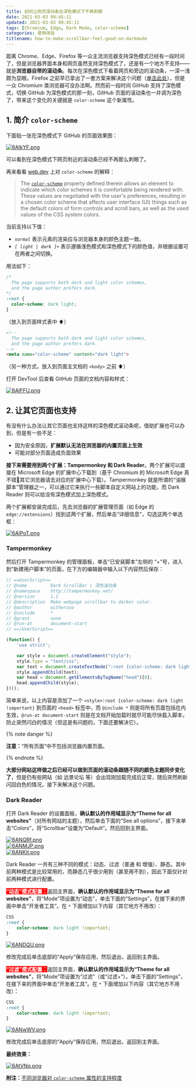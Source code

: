 ```yaml
---
title: 如何让网页滚动条在深色模式下不再刺眼
date: 2021-03-03 09:45:11
updated: 2021-03-03 09:45:11
tags: [Chromium, Edge, Dark Mode, color-scheme]
categories: 使用体验
titlename: how-to-make-scrollbar-feel-good-on-darkmode
---
```

距离 Chrome、Edge、Firefox 等一众主流浏览器支持深色模式已经有一段时间了，但是浏览器界面本身和网页虽然支持深色模式了，还是有一个地方不支持——就是**浏览器自带的滚动条**。每次在深色模式下看着网页和旁边的滚动条，一深一浅颇为显眼。Firefox 之前早已拿出了一套方案来解决这个问题（[单击此处](https://wzblog.fun/posts/make-scrollbar-unibody-on-fx72/)），但是一众 Chromium 类浏览器可没办法啊。然而前一段时间 GitHub 支持了深色模式，切换 GitHub 为深色模式的那一刻，GitHub 页面的滚动条也一并调为深色了，带来这个变化的关键就是 `color-scheme` 这个新属性。

<!-- more -->  

##  1. 简介 `color-scheme`

下面贴一张在深色模式下 GitHub 的页面效果图：  

[![6AlkYF.png](https://s3.ax1x.com/2021/03/03/6AlkYF.png)](https://imgtu.com/i/6AlkYF)  

可以看到在深色模式下网页附近的滚动条已经不再那么刺眼了。

再来看看 [web.dev](https://web.dev/color-scheme/) 上对 `color-scheme` 的解释：  

> The [`color-scheme`](https://drafts.csswg.org/css-color-adjust/#color-scheme-prop) property defined therein allows an element to indicate which color schemes it is comfortable being rendered with. These values are negotiated with the user's preferences, resulting in a chosen color scheme that affects user interface (UI) things such as the default colors of form controls and scroll bars, as well as the used values of the CSS system colors. 

当前支持以下值：  

- *`normal`* 表示元素的渲染应与浏览器本身的颜色主题一致。  
- *`[ light | dark ]+`* 表示遵循浅色模式和深色模式下的颜色值，并根据设置可在两者之间切换。 

用法如下：  

```css
/*
  The page supports both dark and light color schemes,
  and the page author prefers dark.
*/
:root {
  color-scheme: dark light;
}
```

（放入到页面样式表中 ⬆）  

```html
<!--
  The page supports both dark and light color schemes,
  and the page author prefers dark.
-->
<meta name="color-scheme" content="dark light">
```

（另一种方式，放入到页面主文档的 `<body>` 之前 ⬆）

打开 DevTool 后查看 GitHub 页面的文档内容和样式：  

[![6AlFFU.png](https://s3.ax1x.com/2021/03/03/6AlFFU.png)](https://imgtu.com/i/6AlFFU)  

##  2. 让其它页面也支持

有没有什么办法让其它页面也支持这样的深色模式滚动条呢，借助扩展也可以办到，但是有一些不足：  

- 因为安全原因，**扩展默认无法在浏览器的内置页面上生效**
- 可能对部分页面造成负面效果

**接下来需要用到两个扩展：Tampermonkey 和 Dark Reader**。两个扩展可以直接在 Microsoft Edge 的扩展中心下载到（基于 Chromium 的 Microsoft Edge 真不错🤣其它浏览器请去对应的扩展中心下载）。Tampermonkey 就是所谓的“油猴脚本”管理器之一，可以通过它来执行一些脚本自定义网站上的功能，而 Dark Reader 则可以给没有深色模式加上深色模式。

两个扩展都安装完成后，先去浏览器的扩展管理页面（如 Edge 的 `edge://extensions`）找到这两个扩展，然后单击“详细信息”，勾选这两个单选框：  

[![6AlPoT.png](https://s3.ax1x.com/2021/03/03/6AlPoT.png)](https://imgtu.com/i/6AlPoT)  

### Tampermonkey  

然后打开 Tampermonkey 的管理面板，单击“已安装脚本”左侧的 “+”号，进入到“新建用户脚本”的页面，在下方的编辑器中输入以下内容然后保存：  

```javascript
// ==UserScript==
// @name         Dark ScrollBar | 深色滚动条
// @namespace    http://tampermonkey.net/
// @version      1.2
// @description  Make webpage scrollbar to darker color.
// @author       witherzuo
// @include      *
// @grant        none
// @run-at       document-start
// ==/UserScript==

(function() {
    'use strict';

    var style = document.createElement("style");
    style.type = "text/css";
    var text = document.createTextNode(":root {color-scheme: dark light !important;}");
    style.appendChild(text);
    var head = document.getElementsByTagName("head")[0];
    head.appendChild(style);
})();
```

简单来说，以上内容是添加了一个 `<style>:root {color-scheme: dark light !important}` 到页面的 `<head>` 标签中，而 `@include *` 则是将所有页面包括在内生效，`@run-at document-start` 则是在文档开始加载时就尽可能尽快载入脚本，防止突然闪白的情况（但这是有问题的，下面还要解决它）。  

{% note danger %}  

**注意：**“所有页面”中不包括浏览器内置页面。  

{% endnote %}  

**大部分网站这样做之后已经可以做到页面的滚动条跟随不同的颜色主题同步变化了**，但是仍有些网站（如 远景论坛 等）会出现刚加载完成后正常，随后突然刷新闪回白色的情况，接下来解决这个问题。  

### Dark Reader  

打开 Dark Reader 的设置面板，**确认默认的作用域显示为“Theme for all websites”**（对所有网站的主题），然后单击下面的“See all options”，接下来单击“Colors”，将“Scrollbar”设置为“Default”。然后回到主界面。  

[![6ANQRf.png](https://s3.ax1x.com/2021/03/03/6ANQRf.png)](https://imgtu.com/i/6ANQRf)  
[![6ANMJP.png](https://s3.ax1x.com/2021/03/03/6ANMJP.png)](https://imgtu.com/i/6ANMJP)  
[![6ANKit.png](https://s3.ax1x.com/2021/03/03/6ANKit.png)](https://imgtu.com/i/6ANKit)  

Dark Reader 一共有三种不同的模式：动态、过滤（普通 和 增强）、静态。其中前两种模式是比较常用的，而静态几乎很少用到（甚至用不到），因此下面仅针对前两种模式进行配置。

<span style="background:red;color:white">**“动态”模式配置：**</span>返回主界面，**确认默认的作用域显示为“Theme for all websites”**，将“Mode”项设置为“动态”，单击下面的“Settings”，在接下来的界面中单击“开发者工具”。在 `*` 下面增加以下内容（其它地方不用改）：  

```css
CSS
:root {
    color-scheme: dark light !important;
}
```

[![6ANDQU.png](https://s3.ax1x.com/2021/03/03/6ANDQU.png)](https://imgtu.com/i/6ANDQU)  

修改完成后单击底部的“Apply”保存应用，然后退出，返回到主界面。

<span style="background:red;color:white">**“过滤”模式配置：**</span>返回主界面，**确认默认的作用域显示为“Theme for all websites”**，将“Mode”项设置为“过滤”（或“过滤+”），单击下面的“Settings”，在接下来的界面中单击“开发者工具”。在 `*` 下面增加以下内容（其它地方不用改）：  

```css
CSS
:root {
    color-scheme: dark light !important;
}
```

[![6ANwWV.png](https://s3.ax1x.com/2021/03/03/6ANwWV.png)](https://imgtu.com/i/6ANwWV)  

修改完成后单击底部的“Apply”保存应用，然后退出，返回到主界面。  

**最终效果：**  

[![6AtVNq.png](https://s3.ax1x.com/2021/03/03/6AtVNq.png)](https://imgtu.com/i/6AtVNq)  

**附注：**[不同浏览器对 `color-scheme` 属性的支持程度](https://caniuse.com/?search=color-scheme)  

